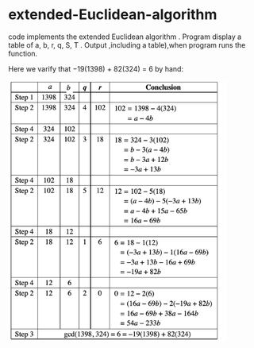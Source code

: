 # extended-Euclidean-algorithm

code implements the extended Euclidean algorithm . Program display a table of a, b, r, q, S, T . Output ,including a table),when program runs the function. 


Here we varify that −19(1398) + 82(324) = 6 by hand:

<img align="center" alt="GIF" src="https://github.com/jgutierrezCSU/extended-Euclidean-algorithm/blob/main/pic/eea1.png" width="440"/>
